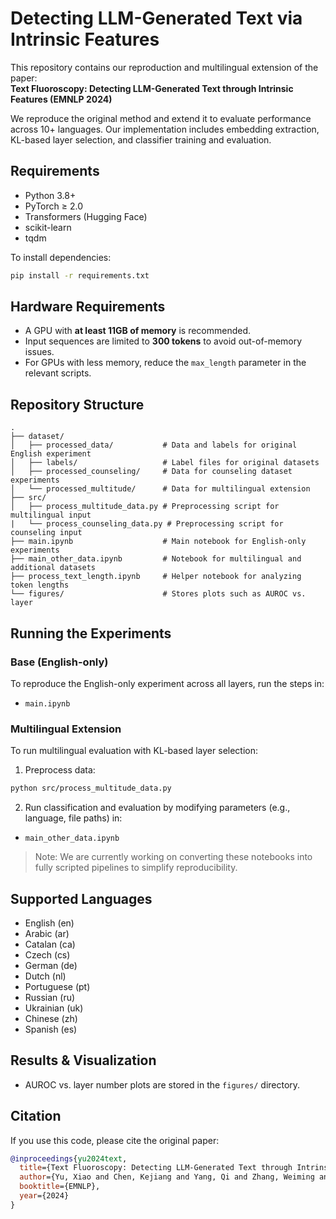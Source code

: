 # Detecting LLM-Generated Text via Intrinsic Features

This repository contains our reproduction and multilingual extension of the paper:  
**Text Fluoroscopy: Detecting LLM-Generated Text through Intrinsic Features (EMNLP 2024)**

We reproduce the original method and extend it to evaluate performance across 10+ languages. Our implementation includes embedding extraction, KL-based layer selection, and classifier training and evaluation.

## Requirements

- Python 3.8+
- PyTorch ≥ 2.0
- Transformers (Hugging Face)
- scikit-learn
- tqdm

To install dependencies:

```bash
pip install -r requirements.txt
```

## Hardware Requirements

- A GPU with **at least 11GB of memory** is recommended.
- Input sequences are limited to **300 tokens** to avoid out-of-memory issues.
- For GPUs with less memory, reduce the `max_length` parameter in the relevant scripts.

## Repository Structure

```
.
├── dataset/                     
│   ├── processed_data/           # Data and labels for original English experiment
│   ├── labels/                   # Label files for original datasets
│   ├── processed_counseling/     # Data for counseling dataset experiments
│   └── processed_multitude/      # Data for multilingual extension
├── src/
│   ├── process_multitude_data.py # Preprocessing script for multilingual input
|   └── process_counseling_data.py # Preprocessing script for counseling input
├── main.ipynb                    # Main notebook for English-only experiments
├── main_other_data.ipynb         # Notebook for multilingual and additional datasets
├── process_text_length.ipynb     # Helper notebook for analyzing token lengths
└── figures/                      # Stores plots such as AUROC vs. layer
```

## Running the Experiments

### Base (English-only)

To reproduce the English-only experiment across all layers, run the steps in:

- `main.ipynb`

### Multilingual Extension

To run multilingual evaluation with KL-based layer selection:

1. Preprocess data:

```bash
python src/process_multitude_data.py
```

2. Run classification and evaluation by modifying parameters (e.g., language, file paths) in:

- `main_other_data.ipynb`

> Note: We are currently working on converting these notebooks into fully scripted pipelines to simplify reproducibility.

## Supported Languages

- English (en)
- Arabic (ar)
- Catalan (ca)
- Czech (cs)
- German (de)
- Dutch (nl)
- Portuguese (pt)
- Russian (ru)
- Ukrainian (uk)
- Chinese (zh)
- Spanish (es)

## Results & Visualization

- AUROC vs. layer number plots are stored in the `figures/` directory.

## Citation

If you use this code, please cite the original paper:

```bibtex
@inproceedings{yu2024text,
  title={Text Fluoroscopy: Detecting LLM-Generated Text through Intrinsic Features},
  author={Yu, Xiao and Chen, Kejiang and Yang, Qi and Zhang, Weiming and Yu, Nenghai},
  booktitle={EMNLP},
  year={2024}
}
```
